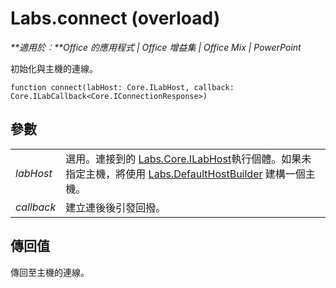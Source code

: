 
# Labs.connect (overload)

 _**適用於︰**Office 的應用程式 | Office 增益集 | Office Mix | PowerPoint_

初始化與主機的連線。

```
function connect(labHost: Core.ILabHost, callback: Core.ILabCallback<Core.IConnectionResponse>)
```


## 參數


|||
|:-----|:-----|
| _labHost_|選用。連接到的 [Labs.Core.ILabHost](../../reference/office-mix/labs.core.ilabhost.md)執行個體。如果未指定主機，將使用 [Labs.DefaultHostBuilder](../../reference/office-mix/labs.defaulthostbuilder.md) 建構一個主機。|
| _callback_|建立連後後引發回撥。|

## 傳回值

傳回至主機的連線。

